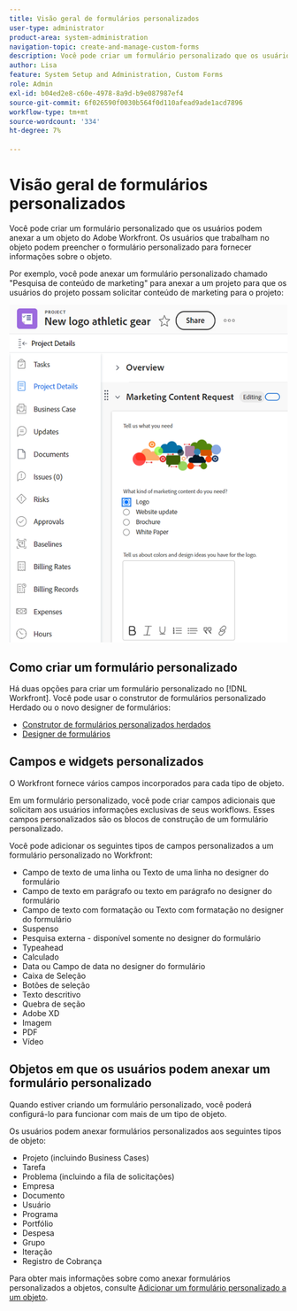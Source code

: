 ```yaml
---
title: Visão geral de formulários personalizados
user-type: administrator
product-area: system-administration
navigation-topic: create-and-manage-custom-forms
description: Você pode criar um formulário personalizado que os usuários podem anexar a um objeto do Adobe Workfront. Os usuários que trabalham no objeto podem preencher o formulário personalizado para fornecer informações sobre o objeto.
author: Lisa
feature: System Setup and Administration, Custom Forms
role: Admin
exl-id: b04ed2e8-c60e-4978-8a9d-b9e087987ef4
source-git-commit: 6f026590f0030b564f0d110afead9ade1acd7896
workflow-type: tm+mt
source-wordcount: '334'
ht-degree: 7%

---
```


# Visão geral de formulários personalizados

<!--Audited: 12/2023-->

Você pode criar um formulário personalizado que os usuários podem anexar a um objeto do Adobe Workfront. Os usuários que trabalham no objeto podem preencher o formulário personalizado para fornecer informações sobre o objeto.

Por exemplo, você pode anexar um formulário personalizado chamado &quot;Pesquisa de conteúdo de marketing&quot; para anexar a um projeto para que os usuários do projeto possam solicitar conteúdo de marketing para o projeto:

![](assets/see-image-details-page.png)

## Como criar um formulário personalizado

Há duas opções para criar um formulário personalizado no [!DNL Workfront]. Você pode usar o construtor de formulários personalizado Herdado ou o novo designer de formulários:

* [Construtor de formulários personalizados herdados](/help/quicksilver/administration-and-setup/customize-workfront/create-manage-custom-forms/use-the-custom-form-builder.md)
* [Designer de formulários](/help/quicksilver/administration-and-setup/customize-workfront/create-manage-custom-forms/form-designer/form-designer-toc.md)

## Campos e widgets personalizados

O Workfront fornece vários campos incorporados para cada tipo de objeto.

Em um formulário personalizado, você pode criar campos adicionais que solicitam aos usuários informações exclusivas de seus workflows. Esses campos personalizados são os blocos de construção de um formulário personalizado.

Você pode adicionar os seguintes tipos de campos personalizados a um formulário personalizado no Workfront:

* Campo de texto de uma linha ou Texto de uma linha no designer do formulário
* Campo de texto em parágrafo ou texto em parágrafo no designer do formulário
* Campo de texto com formatação ou Texto com formatação no designer do formulário
* Suspenso
* Pesquisa externa - disponível somente no designer do formulário
* Typeahead
* Calculado
* Data ou Campo de data no designer do formulário
* Caixa de Seleção
* Botões de seleção
* Texto descritivo
* Quebra de seção
* Adobe XD
* Imagem
* PDF
* Vídeo

## Objetos em que os usuários podem anexar um formulário personalizado

Quando estiver criando um formulário personalizado, você poderá configurá-lo para funcionar com mais de um tipo de objeto.

Os usuários podem anexar formulários personalizados aos seguintes tipos de objeto:

* Projeto (incluindo Business Cases)
* Tarefa
* Problema (incluindo a fila de solicitações)
* Empresa
* Documento
* Usuário
* Programa
* Portfólio
* Despesa
* Grupo
* Iteração
* Registro de Cobrança

Para obter mais informações sobre como anexar formulários personalizados a objetos, consulte [Adicionar um formulário personalizado a um objeto](../../../workfront-basics/work-with-custom-forms/add-a-custom-form-to-an-object.md).


